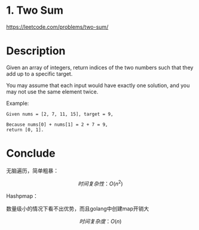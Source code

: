 # 1. Two Sum

https://leetcode.com/problems/two-sum/

# Description

Given an array of integers, return indices of the two numbers such that they add up to a specific target.

You may assume that each input would have exactly one solution, and you may not use the same element twice.

Example:
```
Given nums = [2, 7, 11, 15], target = 9,

Because nums[0] + nums[1] = 2 + 7 = 9,
return [0, 1].
```

# Conclude

无脑遍历，简单粗暴：

$$
时间复杂性： O(n^2)
$$

Hashpmap：

数量级小的情况下看不出优势，而且golang中创建map开销大

$$
时间复杂度：O(n)
$$
